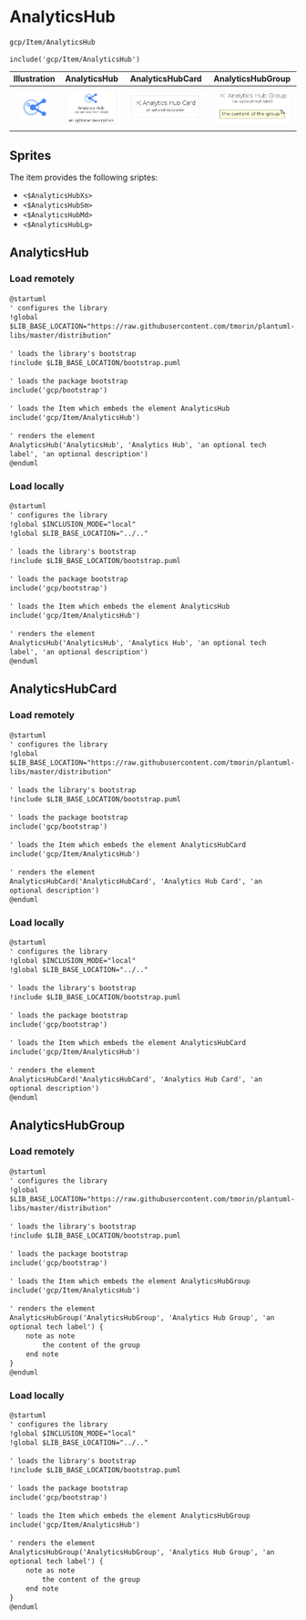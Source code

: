 # AnalyticsHub


```text
gcp/Item/AnalyticsHub
```

```text
include('gcp/Item/AnalyticsHub')
```



| Illustration | AnalyticsHub | AnalyticsHubCard | AnalyticsHubGroup |
| :---: | :---: | :---: | :---: |
| ![illustration for Illustration](../../gcp/Item/AnalyticsHub.png) | ![illustration for AnalyticsHub](../../gcp/Item/AnalyticsHub.Local.png) | ![illustration for AnalyticsHubCard](../../gcp/Item/AnalyticsHubCard.Local.png) | ![illustration for AnalyticsHubGroup](../../gcp/Item/AnalyticsHubGroup.Local.png) |



## Sprites
The item provides the following sriptes:

- `<$AnalyticsHubXs>`
- `<$AnalyticsHubSm>`
- `<$AnalyticsHubMd>`
- `<$AnalyticsHubLg>`





## AnalyticsHub

### Load remotely
```plantuml
@startuml
' configures the library
!global $LIB_BASE_LOCATION="https://raw.githubusercontent.com/tmorin/plantuml-libs/master/distribution"

' loads the library's bootstrap
!include $LIB_BASE_LOCATION/bootstrap.puml

' loads the package bootstrap
include('gcp/bootstrap')

' loads the Item which embeds the element AnalyticsHub
include('gcp/Item/AnalyticsHub')

' renders the element
AnalyticsHub('AnalyticsHub', 'Analytics Hub', 'an optional tech label', 'an optional description')
@enduml
```

### Load locally
```plantuml
@startuml
' configures the library
!global $INCLUSION_MODE="local"
!global $LIB_BASE_LOCATION="../.."

' loads the library's bootstrap
!include $LIB_BASE_LOCATION/bootstrap.puml

' loads the package bootstrap
include('gcp/bootstrap')

' loads the Item which embeds the element AnalyticsHub
include('gcp/Item/AnalyticsHub')

' renders the element
AnalyticsHub('AnalyticsHub', 'Analytics Hub', 'an optional tech label', 'an optional description')
@enduml
```

## AnalyticsHubCard

### Load remotely
```plantuml
@startuml
' configures the library
!global $LIB_BASE_LOCATION="https://raw.githubusercontent.com/tmorin/plantuml-libs/master/distribution"

' loads the library's bootstrap
!include $LIB_BASE_LOCATION/bootstrap.puml

' loads the package bootstrap
include('gcp/bootstrap')

' loads the Item which embeds the element AnalyticsHubCard
include('gcp/Item/AnalyticsHub')

' renders the element
AnalyticsHubCard('AnalyticsHubCard', 'Analytics Hub Card', 'an optional description')
@enduml
```

### Load locally
```plantuml
@startuml
' configures the library
!global $INCLUSION_MODE="local"
!global $LIB_BASE_LOCATION="../.."

' loads the library's bootstrap
!include $LIB_BASE_LOCATION/bootstrap.puml

' loads the package bootstrap
include('gcp/bootstrap')

' loads the Item which embeds the element AnalyticsHubCard
include('gcp/Item/AnalyticsHub')

' renders the element
AnalyticsHubCard('AnalyticsHubCard', 'Analytics Hub Card', 'an optional description')
@enduml
```

## AnalyticsHubGroup

### Load remotely
```plantuml
@startuml
' configures the library
!global $LIB_BASE_LOCATION="https://raw.githubusercontent.com/tmorin/plantuml-libs/master/distribution"

' loads the library's bootstrap
!include $LIB_BASE_LOCATION/bootstrap.puml

' loads the package bootstrap
include('gcp/bootstrap')

' loads the Item which embeds the element AnalyticsHubGroup
include('gcp/Item/AnalyticsHub')

' renders the element
AnalyticsHubGroup('AnalyticsHubGroup', 'Analytics Hub Group', 'an optional tech label') {
    note as note
        the content of the group
    end note
}
@enduml
```

### Load locally
```plantuml
@startuml
' configures the library
!global $INCLUSION_MODE="local"
!global $LIB_BASE_LOCATION="../.."

' loads the library's bootstrap
!include $LIB_BASE_LOCATION/bootstrap.puml

' loads the package bootstrap
include('gcp/bootstrap')

' loads the Item which embeds the element AnalyticsHubGroup
include('gcp/Item/AnalyticsHub')

' renders the element
AnalyticsHubGroup('AnalyticsHubGroup', 'Analytics Hub Group', 'an optional tech label') {
    note as note
        the content of the group
    end note
}
@enduml
```

